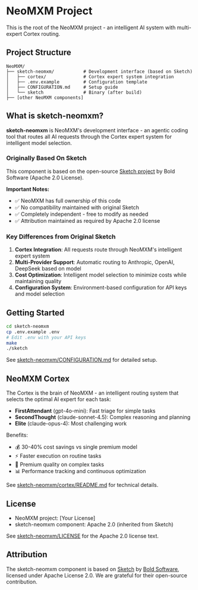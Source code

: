 # NeoMXM Project

This is the root of the NeoMXM project - an intelligent AI system with multi-expert Cortex routing.

## Project Structure

```
NeoMXM/
├── sketch-neomxm/           # Development interface (based on Sketch)
│   ├── cortex/              # Cortex expert system integration
│   ├── .env.example         # Configuration template
│   ├── CONFIGURATION.md     # Setup guide
│   └── sketch               # Binary (after build)
├── [other NeoMXM components]
```

## What is sketch-neomxm?

**sketch-neomxm** is NeoMXM's development interface - an agentic coding tool that routes all AI requests through the Cortex expert system for intelligent model selection.

### Originally Based On Sketch

This component is based on the open-source [Sketch project](https://github.com/boldsoftware/sketch) by Bold Software (Apache 2.0 License). 

**Important Notes:**
- ✅ NeoMXM has full ownership of this code
- ✅ No compatibility maintained with original Sketch
- ✅ Completely independent - free to modify as needed
- ✅ Attribution maintained as required by Apache 2.0 license

### Key Differences from Original Sketch

1. **Cortex Integration**: All requests route through NeoMXM's intelligent expert system
2. **Multi-Provider Support**: Automatic routing to Anthropic, OpenAI, DeepSeek based on model
3. **Cost Optimization**: Intelligent model selection to minimize costs while maintaining quality
4. **Configuration System**: Environment-based configuration for API keys and model selection

## Getting Started

```bash
cd sketch-neomxm
cp .env.example .env
# Edit .env with your API keys
make
./sketch
```

See [sketch-neomxm/CONFIGURATION.md](sketch-neomxm/CONFIGURATION.md) for detailed setup.

## NeoMXM Cortex

The Cortex is the brain of NeoMXM - an intelligent routing system that selects the optimal AI expert for each task:

- **FirstAttendant** (gpt-4o-mini): Fast triage for simple tasks
- **SecondThought** (claude-sonnet-4.5): Complex reasoning and planning
- **Elite** (claude-opus-4): Most challenging work

Benefits:
- 💰 30-40% cost savings vs single premium model
- ⚡ Faster execution on routine tasks
- 🎯 Premium quality on complex tasks
- 📊 Performance tracking and continuous optimization

See [sketch-neomxm/cortex/README.md](sketch-neomxm/cortex/README.md) for technical details.

## License

- NeoMXM project: [Your License]
- sketch-neomxm component: Apache 2.0 (inherited from Sketch)

See [sketch-neomxm/LICENSE](sketch-neomxm/LICENSE) for the Apache 2.0 license text.

## Attribution

The sketch-neomxm component is based on [Sketch](https://github.com/boldsoftware/sketch) by [Bold Software](https://github.com/boldsoftware), licensed under Apache License 2.0. We are grateful for their open-source contribution.
